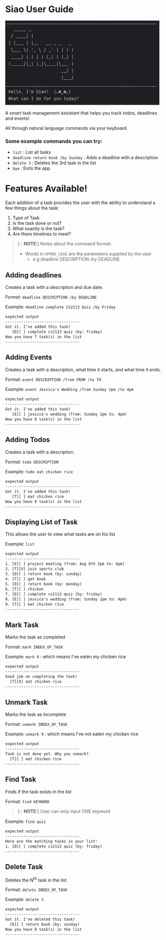 # Siao User Guide
![img.png](img.png)

A smart task management assistant that helps you track todos, deadlines and events! 

All through natural language commands via your keyboard.

### Some example commands you can try:
- `list` : List all tasks
- `deadline return book /by Sunday` : Adds a deadline with a description
- `delete 3` : Deletes the 3rd task in the list
- `bye` : Exits the app

# Features Available!
Each addition of a task provides the user with the ability to understand a few things about the task:
1. Type of Task 
2. Is the task done or not?
3. What exactly is the task?
4. Are there timelines to meet?

>  [💡 **NOTE:**]
Notes about the command format:
> 
> - Words in `UPPER_CASE` are the parameters supplied by the user
>   - e.g deadline DESCRIPTION /by DEADLINE
> 

## Adding deadlines

Creates a task with a description and due date.

Format: `deadline DESCRIPTION /by DEADLINE`

Example: `deadline complete CS2113 Quiz /by Friday`
```
expected output
---------------------------------
Got it. I've added this task!
   [D][ ] complete cs2113 quiz (by: friday)
Now you have 7 task(s) in the list
---------------------------------
```

## Adding Events

Creates a task with a description, what time it starts, and what time it ends.

Format: `event DESCRIPTION /from FROM /to TO`

Example: `event Jessica's Wedding /from Sunday 2pm /to 4pm`

```
expected output
---------------------------------
Got it. I've added this task!
   [E][ ] jessica's wedding (from: Sunday 2pm to: 4pm)
Now you have 8 task(s) in the list
---------------------------------
```


## Adding Todos

Creates a task with a description.

Format: `todo DESCRIPTION`

Example: `todo eat chicken rice`

```
expected output
---------------------------------
Got it. I've added this task!
   [T][ ] eat chicken rice
Now you have 9 task(s) in the list
---------------------------------
```

## Displaying List of Task
This allows the user to view what tasks are on his list

Example: `list`

```
expected output
---------------------------------
1. [E][ ] project meeting (from: Aug 6th 2pm to: 4pm)
2. [T][X] join sports club
3. [D][ ] return book (by: sunday)
4. [T][ ] get book
5. [D][ ] return book (by: monday)
6. [T][ ] chicken
7. [D][ ] complete cs2113 quiz (by: friday)
8. [E][ ] jessica's wedding (from: Sunday 2pm to: 4pm)
9. [T][ ] eat chicken rice
---------------------------------
```

## Mark Task
Marks the task as completed

Format: `mark INDEX_OF_TASK`

Example: `mark 9` : which means I've eaten my chicken rice

```
expected output
---------------------------------
Good job on completing the task!
  [T][X] eat chicken rice
---------------------------------
```

## Unmark Task
Marks the task as incomplete

Format: `unmark INDEX_OF_TASK`

Example: `unmark 9` : which means I've not eaten my chicken rice

```
expected output
---------------------------------
Task is not done yet. Why you unmark?
  [T][ ] eat chicken rice
---------------------------------
```

## Find Task
Finds if the task exists in the list

Format: `find KEYWORD`

> [💡 **NOTE:**]
> User can only input ONE keyword

Example: `find quiz`

```
expected output
---------------------------------
Here are the matching tasks in your list:
1. [D][ ] complete cs2113 quiz (by: friday)
---------------------------------
```
## Delete Task
Deletes the N<sup>th</sup> task in the list

Format: `delete INDEX_OF_TASK`

Example: `delete 3`

```
expected output
---------------------------------
Got it. I've deleted this task!
  [D][ ] return book (by: sunday)
Now you have 8 task(s) in the list
---------------------------------
```